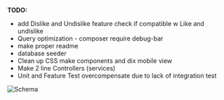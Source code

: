 **TODO:**
- add Dislike and Undislike feature check if compatible w Like and undislike
- Query optimization - composer require debug-bar
- make proper readme 
- database seeder
- Clean up CSS make components and dix mobile view
- Make 2 line Controllers (services)
- Unit and Feature Test overcompensate due to lack of integration test


![Schema](https://t.gyazo.com/teams/nabepero/966bb874af9e582d868c7408b06866ce.png)

